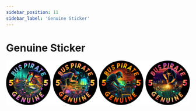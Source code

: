 ```yaml
---
sidebar_position: 11
sidebar_label: 'Genuine Sticker'
---
```


# Genuine Sticker

![](./img/stickers.png)

